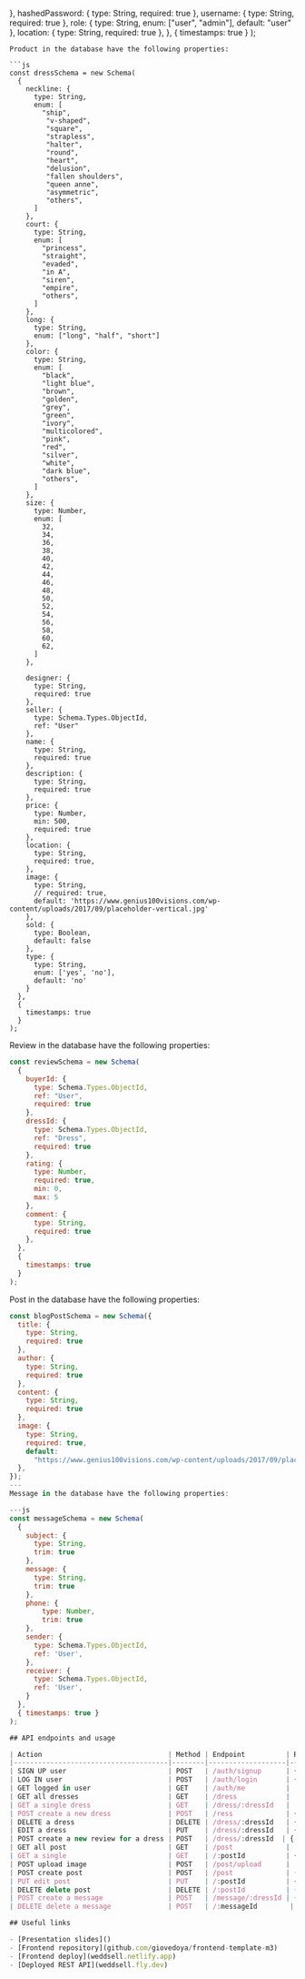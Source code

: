  },
    hashedPassword: {
      type: String,
      required: true
    },
    username: {
      type: String,
      required: true
    },
    role: {
      type: String,
      enum: ["user", "admin"],
      default: "user"
    },
    location: {
      type: String,
      required: true
    },
  },
  {
    timestamps: true
  }
);

```
Product in the database have the following properties:

```js
const dressSchema = new Schema(
  {
    neckline: {
      type: String,
      enum: [
        "ship", 
         "v-shaped", 
         "square",
         "strapless", 
         "halter", 
         "round", 
         "heart", 
         "delusion", 
         "fallen shoulders", 
         "queen anne", 
         "asymmetric", 
         "others", 
      ]
    },
    court: {
      type: String,
      enum: [
        "princess",
        "straight",
        "evaded",
        "in A",
        "siren",
        "empire",
        "others",
      ]
    },
    long: {
      type: String,
      enum: ["long", "half", "short"]
    },
    color: {
      type: String,
      enum: [
        "black",
        "light blue",
        "brown",
        "golden",
        "grey",
        "green",
        "ivory",
        "multicolored",
        "pink",
        "red",
        "silver",
        "white",
        "dark blue",
        "others",
      ]
    },
    size: {
      type: Number,
      enum: [
        32,
        34,
        36,
        38,
        40,
        42,
        44,
        46,
        48,
        50,
        52,
        54,
        56,
        58,
        60,
        62,
      ]
    },
    
    designer: {
      type: String,
      required: true
    },
    seller: {
      type: Schema.Types.ObjectId,
      ref: "User"
    },
    name: {
      type: String,
      required: true
    },
    description: {
      type: String,
      required: true
    },
    price: {
      type: Number,
      min: 500,
      required: true
    },
    location: {
      type: String,
      required: true,
    },
    image: {
      type: String,
      // required: true,
      default: 'https://www.genius100visions.com/wp-content/uploads/2017/09/placeholder-vertical.jpg'
    },
    sold: {
      type: Boolean,
      default: false
    },
    type: {
      type: String,
      enum: ['yes', 'no'],
      default: 'no'
    }
  },
  {
    timestamps: true
  }
);
```

Review in the database have the following properties:

```js
const reviewSchema = new Schema(
  {
    buyerId: { 
      type: Schema.Types.ObjectId,
      ref: "User",
      required: true
    },
    dressId: {
      type: Schema.Types.ObjectId,
      ref: "Dress",
      required: true
    },
    rating: {
      type: Number,
      required: true,
      min: 0,
      max: 5
    },
    comment: {
      type: String,
      required: true
    },
  },
  {
    timestamps: true
  }
);
```

Post in the database have the following properties:

```js
const blogPostSchema = new Schema({
  title: {
    type: String,
    required: true
  },
  author: {
    type: String,
    required: true
  },
  content: {
    type: String,
    required: true
  },
  image: {
    type: String,
    required: true,
    default:
      "https://www.genius100visions.com/wp-content/uploads/2017/09/placeholder-vertical.jpg"
  },
});
---
Message in the database have the following properties:

---js
const messageSchema = new Schema(
  {
    subject: {
      type: String,
      trim: true
    },
    message: {
      type: String,
      trim: true
    },
    phone: {
        type: Number,
        trim: true
    },
    sender: {
      type: Schema.Types.ObjectId,
      ref: 'User',
    },
    receiver: {
      type: Schema.Types.ObjectId,
      ref: 'User',
    }
  },
  { timestamps: true }
);

## API endpoints and usage 

| Action                               | Method | Endpoint          | Req.body                                                                 | Private/Public |
|--------------------------------------|--------|-------------------|--------------------------------------------------------------------------|----------------|
| SIGN UP user                         | POST   | /auth/signup      | { username, email, password, location }                                  | Public         | 
| LOG IN user                          | POST   | /auth/login       | { email, password }                                                      | Public         | 
| GET logged in user                   | GET    | /auth/me          |                                                                          | Private        |
| GET all dresses                      | GET    | /dress            |                                                                          | Public         |
| GET a single dress                   | GET    | /dress/:dressId   |                                                                          | Public         |
| POST create a new dress              | POST   | /ress             | { category, designer, seller, name, description, price, location, image }| Private        |
| DELETE a dress                       | DELETE | /dress/:dressId   | { category, designer, seller, name, description, price, location, image }| Private        |
| EDIT a dress                         | PUT    | /dress/:dressId   | { category, designer, seller, name, description, price, location, image }| Private        |
| POST create a new review for a dress | POST   | /dress/:dressId  | { rating, comment, buyerId }                                              | Private        |
| GET all post                         | GET    | /post             |                                                                          | Public         |
| GET a single                         | GET    | /:postId          | { postId }                                                               | Public         | 
| POST upload image                    | POST   | /post/upload      |                                                                          | Public         | 
| POST create post                     | POST   | /post             | { title, content, author, image }                                        | Public         | 
| PUT edit post                        | PUT    | /:postId          | { title, content, author, image }                                        | Public         | 
| DELETE delete post                   | DELETE | /:postId          | { postId }                                                               | Public         |
| POST create a message                | POST   | /message/:dressId | { subject, message, phone }                                              | Public         | 
| DELETE delete a message              | POST   | /:messageId        | { subject, message, phone }                                             | Public         | 

## Useful links

- [Presentation slides]()
- [Frontend repository](github.com/giovedoya/frontend-template-m3)
- [Frontend deploy](weddsell.netlify.app)
- [Deployed REST API](weddsell.fly.dev)